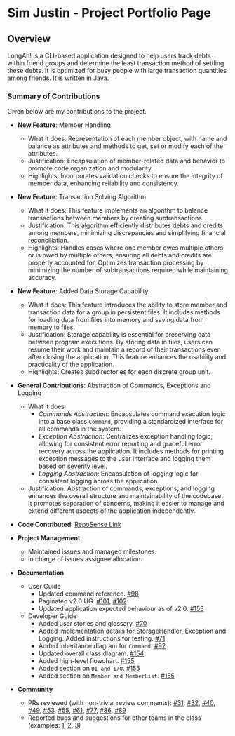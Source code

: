 # Sim Justin - Project Portfolio Page

## Overview

LongAh! is a CLI-based application designed to help users track debts within friend groups and determine the least transaction method of settling these debts. It is optimized for busy people with large transaction quantities among friends. It is written in Java.

### Summary of Contributions

Given below are my contributions to the project.

* **New Feature**: Member Handling
  * What it does: Representation of each member object, with name and balance as attributes and methods to get, set or modify each of the attributes.
  * Justification: Encapsulation of member-related data and behavior to promote code organization and modularity.
  * Highlights: Incorporates validation checks to ensure the integrity of member data, enhancing reliability and consistency.

* **New Feature**: Transaction Solving Algorithm
  * What it does: This feature implements an algorithm to balance transactions between members by creating subtransactions.
  * Justification: This algorithm efficiently distributes debts and credits among members, minimizing discrepancies and simplifying financial reconciliation.
  * Highlights: Handles cases where one member owes multiple others or is owed by multiple others, ensuring all debts and credits are properly accounted for. Optimizes transaction processing by minimizing the number of subtransactions required while maintaining accuracy.

* **New Feature**: Added Data Storage Capability.
  * What it does: This feature introduces the ability to store member and transaction data for a group in persistent files. It includes methods for loading data from files into memory and saving data from memory to files.
  * Justification: Storage capability is essential for preserving data between program executions. By storing data in files, users can resume their work and maintain a record of their transactions even after closing the application. This feature enhances the usability and practicality of the application.
  * Highlights: Creates subdirectories for each discrete group unit.

* **General Contributions**: Abstraction of Commands, Exceptions and Logging
  * What it does
    * *Commands Abstraction*: Encapsulates command execution logic into a base class `Command`, providing a standardized interface for all commands in the system.
    * *Exception Abstraction*: Centralizes exception handling logic, allowing for consistent error reporting and graceful error recovery across the application. It includes methods for printing exception messages to the user interface and logging them based on severity level.
    * *Logging Abstraction*: Encapsulation of logging logic for consistent logging across the application.
  * Justification: Abstraction of commands, exceptions, and logging enhances the overall structure and maintainability of the codebase. It promotes separation of concerns, making it easier to manage and extend different aspects of the application independently.

* **Code Contributed**: [RepoSense Link](https://nus-cs2113-ay2324s2.github.io/tp-dashboard/?search=1simjustin&breakdown=true&sort=groupTitle%20dsc&sortWithin=title&since=2024-02-23&timeframe=commit&mergegroup=&groupSelect=groupByRepos&checkedFileTypes=docs~functional-code~test-code~other)

* **Project Management**
  * Maintained issues and managed milestones.
  * In charge of issues assignee allocation.

* **Documentation**
  * User Guide
    * Updated command reference. [#98](https://github.com/AY2324S2-CS2113-T15-1/tp/pull/98)
    * Paginated v2.0 UG. [#101](https://github.com/AY2324S2-CS2113-T15-1/tp/pull/101), [#102](https://github.com/AY2324S2-CS2113-T15-1/tp/pull/102)
    * Updated application expected behaviour as of v2.0. [#153](https://github.com/AY2324S2-CS2113-T15-1/tp/pull/153)
  * Developer Guide
    * Added user stories and glossary. [#70](https://github.com/AY2324S2-CS2113-T15-1/tp/pull/70)
    * Added implementation details for StorageHandler, Exception and Logging. Added instructions for testing. [#71](https://github.com/AY2324S2-CS2113-T15-1/tp/pull/71)
    * Added inheritance diagram for `Command`. [#92](https://github.com/AY2324S2-CS2113-T15-1/tp/pull/92)
    * Updated overall class diagram. [#154](https://github.com/AY2324S2-CS2113-T15-1/tp/pull/154)
    * Added high-level flowchart. [#155](https://github.com/AY2324S2-CS2113-T15-1/tp/pull/155)
    * Added section on `UI and I/O`. [#155](https://github.com/AY2324S2-CS2113-T15-1/tp/pull/155)
    * Added section on `Member and MemberList`. [#155](https://github.com/AY2324S2-CS2113-T15-1/tp/pull/155)
  
* **Community**
  * PRs reviewed (with non-trivial review comments): [#31](https://github.com/AY2324S2-CS2113-T15-1/tp/pull/31), [#32](https://github.com/AY2324S2-CS2113-T15-1/tp/pull/32), [#40](https://github.com/AY2324S2-CS2113-T15-1/tp/pull/40), [#49](https://github.com/AY2324S2-CS2113-T15-1/tp/pull/49), [#53](https://github.com/AY2324S2-CS2113-T15-1/tp/pull/53), [#55](https://github.com/AY2324S2-CS2113-T15-1/tp/pull/55), [#61](https://github.com/AY2324S2-CS2113-T15-1/tp/pull/61), [#77](https://github.com/AY2324S2-CS2113-T15-1/tp/pull/77), [#86](https://github.com/AY2324S2-CS2113-T15-1/tp/pull/86), [#89](https://github.com/AY2324S2-CS2113-T15-1/tp/pull/89)
  * Reported bugs and suggestions for other teams in the class (examples: [1](https://github.com/1simjustin/ped/issues/1), [2](https://github.com/1simjustin/ped/issues/2), [3](https://github.com/1simjustin/ped/issues/6))
